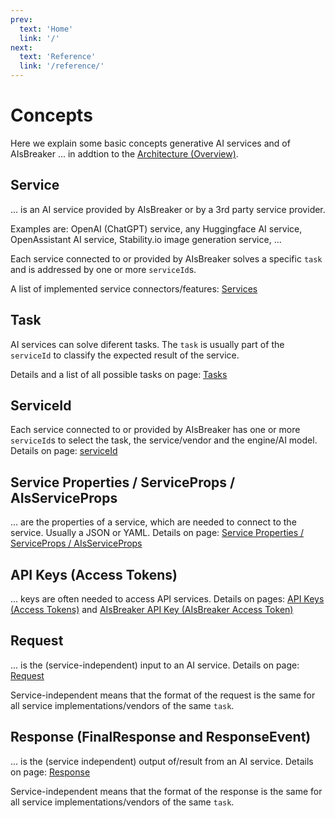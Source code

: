 ```yaml
---
prev:
  text: 'Home'
  link: '/'
next:
  text: 'Reference'
  link: '/reference/'
---
```


Concepts
========

Here we explain some basic concepts generative AI services and of AIsBreaker ... in addtion to the [Architecture (Overview)](architecture.md).


Service
-------
... is an AI service provided by AIsBreaker or by a 3rd party service provider.

Examples are: OpenAI (ChatGPT) service, any Huggingface AI service, OpenAssistant AI service, Stability.io image generation service, ...

Each service connected to or provided by AIsBreaker solves a specific `task` and is addressed by one or more `serviceId`s.

A list of implemented service connectors/features: [Services](./services)

Task
----

AI services can solve diferent tasks. The `task` is usually part of the `serviceId` to classify the expected result of the service.

Details and a list of all possible tasks on page: [Tasks](tasks.md)


ServiceId
---------
Each service connected to or provided by AIsBreaker has one or more `serviceId`s to select the task, the service/vendor and the engine/AI model. Details on page: [serviceId](serviceId.md)


Service Properties / ServiceProps / AIsServiceProps
---------------------------------------------------
... are the properties of a service, which are needed to connect to the service. Usually a JSON or YAML. Details on page: [Service Properties / ServiceProps / AIsServiceProps](service-properties.md)


API Keys (Access Tokens)
------------------------
... keys are often needed to access API services. Details on pages: [API Keys (Access Tokens)](api-keys.md) and [AIsBreaker API Key (AIsBreaker Access Token)](aisbreaker-api-key.md)


Request
-------
... is the (service-independent) input to an AI service. Details on page: [Request](request.md)

Service-independent means that the format of the request is the same for all service implementations/vendors of the same `task`.


Response (FinalResponse and ResponseEvent)
------------------------------------------
... is the (service independent) output of/result from an AI service. Details on page: [Response](response.md)

Service-independent means that the format of the response is the same for all service implementations/vendors of the same `task`.
